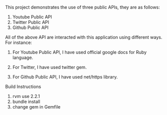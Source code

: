 This project demonstrates the use of three public APIs, they are as follows:
1. Youtube Public API
2. Twitter Public API
3. Github Public API

All of the above API are interacted with this application using different ways. For instance: 

1. For Youtube Public API, I have used official google docs for Ruby language.

2. For Twitter, I have used twitter gem.

3. For Github Public API, I have used net/https library.

Build Instructions

1. rvm use 2.2.1
2. bundle install
3. change gem in Gemfile